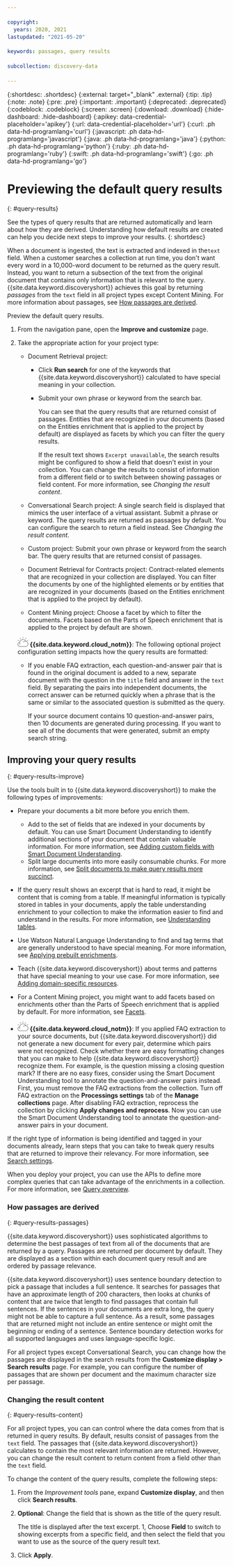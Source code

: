 ```yaml
---

copyright:
  years: 2020, 2021
lastupdated: "2021-05-20"

keywords: passages, query results

subcollection: discovery-data

---
```


{:shortdesc: .shortdesc}
{:external: target="_blank" .external}
{:tip: .tip}
{:note: .note}
{:pre: .pre}
{:important: .important}
{:deprecated: .deprecated}
{:codeblock: .codeblock}
{:screen: .screen}
{:download: .download}
{:hide-dashboard: .hide-dashboard}
{:apikey: data-credential-placeholder='apikey'} 
{:url: data-credential-placeholder='url'}
{:curl: .ph data-hd-programlang='curl'}
{:javascript: .ph data-hd-programlang='javascript'}
{:java: .ph data-hd-programlang='java'}
{:python: .ph data-hd-programlang='python'}
{:ruby: .ph data-hd-programlang='ruby'}
{:swift: .ph data-hd-programlang='swift'}
{:go: .ph data-hd-programlang='go'}

# Previewing the default query results
{: #query-results}

See the types of query results that are returned automatically and learn about how they are derived. Understanding how default results are created can help you decide next steps to improve your results.
{: shortdesc}

When a document is ingested, the text is extracted and indexed in the`text` field. When a customer searches a collection at run time, you don't want every word in a 10,000-word document to be returned as the query result. Instead, you want to return a subsection of the text from the original document that contains only information that is relevant to the query. {{site.data.keyword.discoveryshort}} achieves this goal by returning *passages* from the `text` field in all project types except Content Mining. For more information about passages, see [How passages are derived](#query-results-passages).

Preview the default query results.

1.  From the navigation pane, open the **Improve and customize** page.
1.  Take the appropriate action for your project type:

    - Document Retrieval project:

      - Click **Run search** for one of the keywords that {{site.data.keyword.discoveryshort}} calculated to have special meaning in your collection.
      - Submit your own phrase or keyword from the search bar.

        You can see that the query results that are returned consist of passages. Entities that are recognized in your documents (based on the Entities enrichment that is applied to the project by default) are displayed as facets by which you can filter the query results.

        If the result text shows `Excerpt unavailable`, the search results might be configured to show a field that doesn't exist in your collection. You can change the results to consist of information from a different field or to switch between showing passages or field content. For more information, see *Changing the result content*.

    - Conversational Search project: A single search field is displayed that mimics the user interface of a virtual assistant. Submit a phrase or keyword. The query results are returned as passages by default. You can configure the search to return a field instead. See *Changing the result content*.
    - Custom project: Submit your own phrase or keyword from the search bar. The query results that are returned consist of passages.
    - Document Retrieval for Contracts project: Contract-related elements that are recognized in your collection are displayed. You can filter the documents by one of the highlighted elements or by entities that are recognized in your documents (based on the Entities enrichment that is applied to the project by default).
    - Content Mining project: Choose a facet by which to filter the documents. Facets based on the Parts of Speech enrichment that is applied to the project by default are shown.

    ![IBM Cloud only](images/ibm-cloud.png) **{{site.data.keyword.cloud_notm}}**: The following optional project configuration setting impacts how the query results are formatted:

    - If you enable FAQ extraction, each question-and-answer pair that is found in the original document is added to a new, separate document with the question in the `title` field and answer in the `text` field. By separating the pairs into independent documents, the correct answer can be returned quickly when a phrase that is the same or similar to the associated question is submitted as the query. 

      If your source document contains 10 question-and-answer pairs, then 10 documents are generated during processing. If you want to see all of the documents that were generated, submit an empty search string.

## Improving your query results
{: #query-results-improve}

Use the tools built in to {{site.data.keyword.discoveryshort}} to make the following types of improvements:

- Prepare your documents a bit more before you enrich them. 

  - Add to the set of fields that are indexed in your documents by default. You can use Smart Document Understanding to identify additional sections of your document that contain valuable information. For more information, see [Adding custom fields with Smart Document Understanding](/docs/discovery-data?topic=discovery-data-configuring-fields). 
  - Split large documents into more easily consumable chunks. For more information, see [Split documents to make query results more succinct](/docs/discovery-data?topic=discovery-data-split-documents).
- If the query result shows an excerpt that is hard to read, it might be content that is coming from a table. If meaningful information is typically stored in tables in your documents, apply the table understanding enrichment to your collection to make the information easier to find and understand in the results. For more information, see [Understanding tables](/docs/discovery-data?topic=discovery-data-understanding_tables).
- Use Watson Natural Language Understanding to find and tag terms that are generally understood to have special meaning. For more information, see [Applying prebuilt enrichments](/docs/discovery-data?topic=discovery-data-nlu).
- Teach {{site.data.keyword.discoveryshort}} about terms and patterns that have special meaning to your use case. For more information, see [Adding domain-specific resources](/docs/discovery-data?topic=discovery-data-domain).
- For a Content Mining project, you might want to add facets based on enrichments other than the Parts of Speech enrichment that is applied by default. For more information, see [Facets](/docs/discovery-data?topic=discovery-data-facets).
- ![IBM Cloud only](images/ibm-cloud.png) **{{site.data.keyword.cloud_notm}}**: If you applied FAQ extraction to your source documents, but {{site.data.keyword.discoveryshort}} did not generate a new document for every pair, determine which pairs were not recognized. Check whether there are easy formatting changes that you can make to help {{site.data.keyword.discoveryshort}} recognize them. For example, is the question missing a closing question mark? If there are no easy fixes, consider using the Smart Document Understanding tool to annotate the question-and-answer pairs instead. First, you must remove the FAQ extractions from the collection. Turn off FAQ extraction on the **Processings settings** tab of the **Manage collections** page. After disabling FAQ extraction, reprocess the collection by clicking **Apply changes and reprocess**. Now you can use the Smart Document Understanding tool to annotate the question-and-answer pairs in your document.

If the right type of information is being identified and tagged in your documents already, learn steps that you can take to tweak query results that are returned to improve their relevancy. For more information, see [Search settings](/docs/discovery-data?topic=discovery-data-search-settings).

When you deploy your project, you can use the APIs to define more complex queries that can take advantage of the enrichments in a collection. For more information, see [Query overview](/docs/discovery-data?topic=discovery-data-query-concepts).

### How passages are derived
{: #query-results-passages}

{{site.data.keyword.discoveryshort}} uses sophisticated algorithms to determine the best passages of text from all of the documents that are returned by a query. Passages are returned per document by default. They are displayed as a section within each document query result and are ordered by passage relevance.

{{site.data.keyword.discoveryshort}} uses sentence boundary detection to pick a passage that includes a full sentence. It searches for passages that have an approximate length of 200 characters, then looks at chunks of content that are twice that length to find passages that contain full sentences. If the sentences in your documents are extra long, the query might not be able to capture a full sentence. As a result, some passages that are returned might not include an entire sentence or might omit the beginning or ending of a sentence. Sentence boundary detection works for all supported languages and uses language-specific logic.

For all project types except Conversational Search, you can change how the passages are displayed in the search results from the **Customize display > Search results** page. For example, you can configure the number of passages that are shown per document and the maximum character size per passage.

### Changing the result content
{: #query-results-content}

For all project types, you can can control where the data comes from that is returned in query results. By default, results consist of passages from the `text` field. The passages that {{site.data.keyword.discoveryshort}} calculates to contain the most relevant information are returned. However, you can change the result content to return content from a field other than the `text` field.

To change the content of the query results, complete the following steps:

1.  From the *Improvement tools* pane, expand **Customize display**, and then click **Search results**.
1.  **Optional**: Change the field that is shown as the title of the query result.

    The title is displayed after the text excerpt.
1,  Choose **Field** to switch to showing excerpts from a specific field, and then select the field that you want to use as the source of the query result text.
1.  Click **Apply**.
